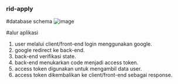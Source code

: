 ### rid-apply

#database schema
![image](https://user-images.githubusercontent.com/22321111/120995348-85078980-c7af-11eb-9aa4-5c36b1e00a6e.png)

#alur aplikasi
1. user melalui client/front-end login menggunakan google.
2. google redirect ke back-end.
3. back-end verifikasi state.
4. back-end menukarkan code menjadi access token.
5. access token digunakan untuk mengambil data user.
6. access token dikembalikan ke client/front-end sebagai response.
